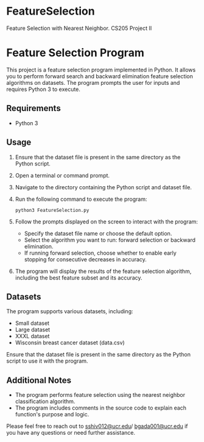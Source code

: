 # FeatureSelection
Feature Selection with Nearest Neighbor. CS205 Project II

# Feature Selection Program

This project is a feature selection program implemented in Python. It allows you to perform forward search and backward elimination feature selection algorithms on datasets. The program prompts the user for inputs and requires Python 3 to execute.

## Requirements

- Python 3

## Usage

1. Ensure that the dataset file is present in the same directory as the Python script.

2. Open a terminal or command prompt.

3. Navigate to the directory containing the Python script and dataset file.

4. Run the following command to execute the program:

   ```
   python3 FeatureSelection.py
   ```

5. Follow the prompts displayed on the screen to interact with the program:

   - Specify the dataset file name or choose the default option.
   - Select the algorithm you want to run: forward selection or backward elimination.
   - If running forward selection, choose whether to enable early stopping for consecutive decreases in accuracy.

6. The program will display the results of the feature selection algorithm, including the best feature subset and its accuracy.

## Datasets

The program supports various datasets, including:

- Small dataset
- Large dataset
- XXXL dataset
- Wisconsin breast cancer dataset (data.csv)

Ensure that the dataset file is present in the same directory as the Python script to use it with the program.

## Additional Notes

- The program performs feature selection using the nearest neighbor classification algorithm.
- The program includes comments in the source code to explain each function's purpose and logic.

Please feel free to reach out to sshiv012@ucr.edu/ bgada001@ucr.edu if you have any questions or need further assistance.
